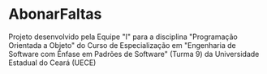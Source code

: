 # AbonarFaltas
Projeto desenvolvido pela Equipe "I" para a disciplina "Programação Orientada a Objeto" do Curso de Especialização em "Engenharia de Software com Ênfase em Padrões de Software" (Turma 9) da Universidade Estadual do Ceará (UECE)

